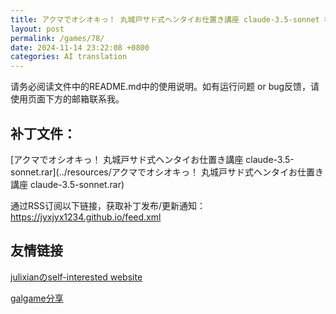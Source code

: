 ```yaml
---
title: アクマでオシオキっ！ 丸城戸サド式ヘンタイお仕置き講座 claude-3.5-sonnet 机翻补丁
layout: post
permalink: /games/78/
date: 2024-11-14 23:22:08 +0800
categories: AI translation
---
```



请务必阅读文件中的README.md中的使用说明。如有运行问题 or bug反馈，请使用页面下方的邮箱联系我。

## 补丁文件：

[アクマでオシオキっ！ 丸城戸サド式ヘンタイお仕置き講座 claude-3.5-sonnet.rar](../resources/アクマでオシオキっ！ 丸城戸サド式ヘンタイお仕置き講座 claude-3.5-sonnet.rar)

 

通过RSS订阅以下链接，获取补丁发布/更新通知：https://jyxjyx1234.github.io/feed.xml

## 友情链接

[julixianのself-interested website](https://julixian-siw.worldsystem.top/) 

[galgame分享](https://t.me/galgpt)